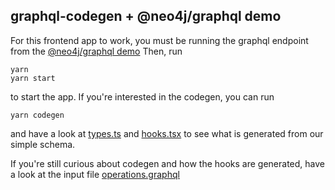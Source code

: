 ## graphql-codegen + @neo4j/graphql demo

For this frontend app to work, you must be running the graphql endpoint from the [@neo4j/graphql demo](../demo-2)
Then, run

```console
yarn
yarn start
```

to start the app. If you're interested in the codegen, you can run

```console
yarn codegen
```

and have a look at [types.ts](./src/codegen/types.ts) and [hooks.tsx](./src/codegen/hooks.tsx) to see what is generated from our simple schema.

If you're still curious about codegen and how the hooks are generated, have a look at the input file [operations.graphql](./src/codegen/operations.graphql)
